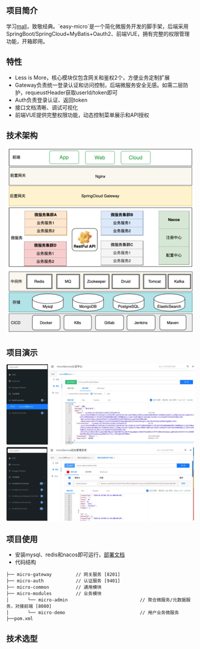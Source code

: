 ## 项目简介

学习[mall]("https://github.com/macrozheng/mall")，致敬经典。`easy-micro`是一个简化微服务开发的脚手架，后端采用SpringBoot/SpringCloud+MyBatis+Oauth2、前端VUE，拥有完整的权限管理功能，开箱即用。


## 特性
- Less is More，核心模块仅包含网关和鉴权2个，方便业务定制扩展
- Gateway负责统一登录认证和访问控制，后端微服务安全无感。如需二层防护，requeustHeader获取userId/token即可
- Auth负责登录认证、返回token
- 接口文档清晰、调试可视化
- 前端VUE提供完整权限功能，动态控制菜单展示和API授权

## 技术架构
![技术架构图](./document/picture/architecture.png)

## 项目演示
![鉴权访问](./document/picture/token.png)


## 项目使用
- 安装mysql、redis和nacos即可运行，[部署文档](https://www.yuque.com/u1862689/owg1ex/bfltehvynfgccon9?singleDoc#qSteZ)
- 代码结构
````   
├── micro-gateway         // 网关服务 [8201]
├── micro-auth            // 认证服务 [9401]
├── micro-common          // 通用模块                      
├── micro-modules         // 业务模块
│       └── micro-admin                           // 聚合微服务/元数据服务，对接前端 [8080]
│       └── micro-demo                            // 用户业务微服务 
├──pom.xml  
````
## 技术选型

